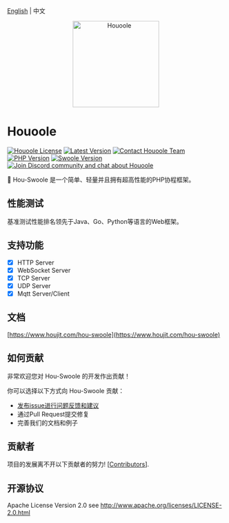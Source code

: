 [English](./README.md) | 中文

<p align="center">
    <a href="https://www.houjit.com/hou-swoole" target="_blank">
        <img src="https://cdn.houjit.com/uploads/20240127/6f8db4afee282863537aa143eb659d0b.png" alt="Houoole" height="200px" />
    </a>
</p>

# Houoole

[![Houoole License](https://poser.pugx.org/hou-swoole/Houoole/license)](LICENSE)
[![Latest Version](https://img.shields.io/packagist/v/hou-swoole/Houoole.svg)](https://packagist.org/packages/hou-swoole/Houoole)
[![Contact Houoole Team](https://img.shields.io/badge/contact-@Houoole%20Team-blue.svg)](mailto:team@Houoole.io)
[![PHP Version](https://img.shields.io/badge/php-%3E=7.1-brightgreen.svg)](https://www.php.net)
[![Swoole Version](https://img.shields.io/badge/swoole-%3E=4.4.0-brightgreen.svg)](https://github.com/swoole/swoole-src)
[![Join Discord community and chat about Houoole](https://img.shields.io/discord/740738911625674872.svg?label=&logo=discord&logoColor=ffffff&color=7389D8&labelColor=6A7EC2&cacheSeconds=60)](https://discord.gg/u4YAqeh)

🚀 Hou-Swoole 是一个简单、轻量并且拥有超高性能的PHP协程框架。

## 性能测试

基准测试性能排名领先于Java、Go、Python等语言的Web框架。

## 支持功能

* [x] HTTP Server
* [x] WebSocket Server
* [x] TCP Server
* [x] UDP Server
* [x] Mqtt Server/Client

## 文档

[https://www.houjit.com/hou-swoole](https://www.houjit.com/hou-swoole)

## 如何贡献

非常欢迎您对 Hou-Swoole 的开发作出贡献！

你可以选择以下方式向 Hou-Swoole 贡献：

* [发布issue进行问题反馈和建议](https://github.com/houjit/hou-swoole/issues)
* 通过Pull Request提交修复
* 完善我们的文档和例子

## 贡献者

项目的发展离不开以下贡献者的努力! [[Contributors](https://github.com/hou-swoole/Houoole/graphs/contributors)].


## 开源协议

Apache License Version 2.0 see http://www.apache.org/licenses/LICENSE-2.0.html
